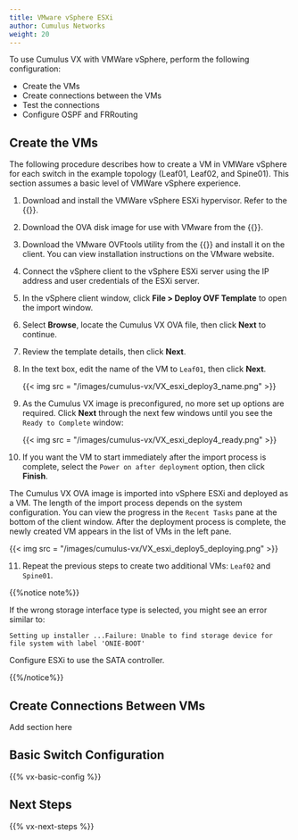 ```yaml
---
title: VMware vSphere ESXi
author: Cumulus Networks
weight: 20
---
```


To use Cumulus VX with VMWare vSphere, perform the following configuration:

- Create the VMs
- Create connections between the VMs
- Test the connections
- Configure OSPF and FRRouting

## Create the VMs

The following procedure describes how to create a VM in VMWare vSphere for each switch in the example topology (Leaf01, Leaf02, and Spine01). This section assumes a basic level of VMWare vSphere experience.

1. Download and install the VMWare vSphere ESXi hypervisor. Refer to the {{<exlink url="http://www.vmware.com/products/vsphere.html" text="VMWare vSphere documentation">}}.

2. Download the OVA disk image for use with VMware from the {{<exlink url="https://cumulusnetworks.com/products/cumulus-vx/download/" text="Cumulus Networks website">}}.

3. Download the VMware OVFtools utility from the {{<exlink url="https://my.vmware.com/web/vmware/details?productId=352&downloadGroup=OVFTOOL350" text="VMware downloads page">}} and install it on the client. You can view installation instructions on the VMware website.

4. Connect the vSphere client to the vSphere ESXi server using the IP address and user credentials of the ESXi server.

5. In the vSphere client window, click **File > Deploy OVF Template** to open the import window.

6. Select **Browse**, locate the Cumulus VX OVA file, then click **Next** to continue.

7. Review the template details, then click **Next**.

8. In the text box, edit the name of the VM to `Leaf01`, then click **Next**.

    {{< img src = "/images/cumulus-vx/VX_esxi_deploy3_name.png" >}}

9. As the Cumulus VX image is preconfigured, no more set up options are required. Click **Next** through the next few windows until you see the `Ready to Complete` window:

    {{< img src = "/images/cumulus-vx/VX_esxi_deploy4_ready.png" >}}

10. If you want the VM to start immediately after the import process is complete, select the `Power on after deployment` option, then click **Finish**.

   The Cumulus VX OVA image is imported into vSphere ESXi and deployed as a VM. The length of the import process depends on the system configuration. You can view the progress in the `Recent Tasks` pane at the bottom of the client window. After the deployment process is complete, the newly created VM appears in the list of VMs in the left pane.

   {{< img src = "/images/cumulus-vx/VX_esxi_deploy5_deploying.png" >}}

11. Repeat the previous steps to create two additional VMs: `Leaf02` and `Spine01`.

{{%notice note%}}

If the wrong storage interface type is selected, you might see an error similar to:

`Setting up installer ...Failure: Unable to find storage device for file system with label 'ONIE-BOOT'`

Configure ESXi to use the SATA controller.

{{%/notice%}}

## Create Connections Between VMs

Add section here

## Basic Switch Configuration

{{% vx-basic-config %}}

## Next Steps

{{% vx-next-steps %}}
